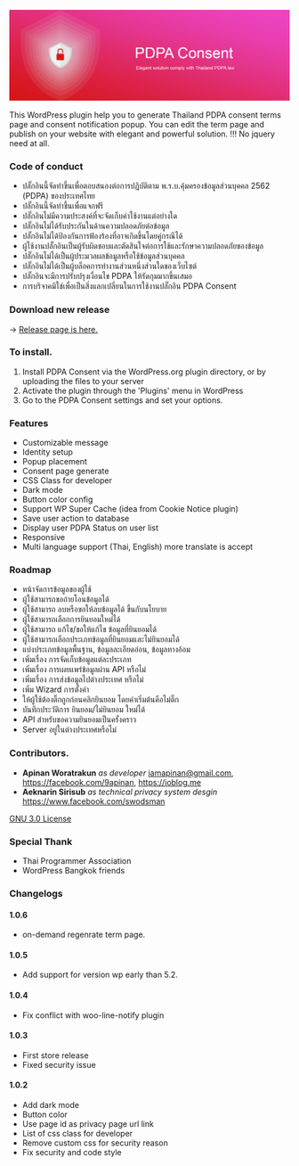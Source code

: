 ![assets/pdpa-consent-banner.png](assets/pdpa-consent-banner.png)  

This WordPress plugin help you to generate Thailand PDPA consent terms page and consent notification popup. 
You can edit the term page and publish on your website with elegant and powerful solution. !!! No jquery need at all.

### Code of conduct

- ปลั๊กอินนี้จัดทำขึ้นเพื่อตอบสนองต่อการปฏิบัติตาม พ.ร.บ.คุ้มครองข้อมูลส่วนบุคคล 2562 (PDPA) ของประเทศไทย
- ปลั๊กอินนี้จัดทำขึ้นเพื่อแจกฟรี
- ปลั๊กอินไม่มีความประสงค์ที่จะจัดเก็บค่าใช้งานแต่อย่างใด
- ปลั๊กอินไม่ได้รับประกันในด้านความปลอดภัยต่อข้อมูล
- ปลั๊กอินไม่ได้ป้องกันการฟ้องร้องที่อาจเกิดขึ้นโดยคู่กรณีได้  
- ผู้ใช้งานปลั๊กอินเป็นผู้รับผิดชอบและตัดสินใจต่อการใช้และรักษาความปลอดภัยของข้อมูล
- ปลั๊กอินไม่ได้เป็นผู้ประมวลผลข้อมูลหรือใช้ข้อมูลส่วนบุคคล
- ปลั๊กอินไม่ได้เป็นผู้บล็อคการทำงานส่วนหนึ่งส่วนใดของเว็บไซต์ 
- ปลั๊กอินจะมีการปรับปรุงเงื่อนไข PDPA ให้รัดกุมมากขึ้นเสมอ
- การบริจาคมิใช่เพื่อเป็นสิ่งแลกเปลี่ยนในการใช้งานปลั๊กอิน PDPA Consent


### Download new release
-> [Release page is here.](https://github.com/iamapinan/PDPA-Consent/releases)

### To install. 
1. Install PDPA Consent via the WordPress.org plugin directory, or by uploading the files to your server
2. Activate the plugin through the 'Plugins' menu in WordPress
3. Go to the PDPA Consent settings and set your options.

### Features
* Customizable message
* Identity setup
* Popup placement
* Consent page generate
* CSS Class for developer
* Dark mode
* Button color config
* Support WP Super Cache (idea from Cookie Notice plugin)
* Save user action to database
* Display user PDPA Status on user list
* Responsive
* Multi language support (Thai, English) more translate is accept

### Roadmap

* หน้าจัดการข้อมูลของผู้ใช้
* ผู้ใช้สามารถขอถ่ายโอนข้อมูลได้
* ผู้ใช้สามารถ ลบหรือขอให้ลบข้อมูลได้ ขึ้นกับนโยบาย
* ผู้ใช้สามารถเลือกการยินยอมใหม่ได้
* ผู้ใช้สามารถ แก้ไข/ขอให้แก้ไข ข้อมูลที่ยินยอมได้
* ผู้ใช้สามารถเลือกประเภทข้อมูลที่ยินยอมและไม่ยินยอมได้
* แบ่งประเภทข้อมูลพื้นฐาน, ข้อมูลละเอียดอ่อน, ข้อมูลทางอ้อม
* เพิ่มเรื่อง การจัดเก็บข้อมูลแต่ละประเภท
* เพิ่มเรื่อง การเผยแพร่ข้อมูลผ่าน API หรือไม่
* เพิ่มเรื่อง การส่งข้อมูลไปต่างประเทศ หรือไม่
* เพิ่ม Wizard การตั้งค่า
* ให้ผู้ใช้ต้องติ๊กถูกก่อนคลิกยินยอม โดยค่าเริ่มต้นคือไม่ติ๊ก
* บันทึกประวัติการ ยินยอม/ไม่ยินยอม ใหม่ได้
* API สำหรับขอความยินยอมเป็นครั้งคราว
* Server อยู่ในต่างประเทศหรือไม่

### Contributors.
- **Apinan Woratrakun** *as developer* <iamapinan@gmail.com>, <https://facebook.com/9apinan>, <https://ioblog.me>
- **Aeknarin Sirisub** *as technical privacy system desgin* <https://www.facebook.com/swodsman>

[GNU 3.0 License](https://opensource.org/licenses/lgpl-3.0.html0)

### Special Thank
* Thai Programmer Association
* WordPress Bangkok friends

### Changelogs

#### 1.0.6
* on-demand regenrate term page.

#### 1.0.5
* Add support for version wp early than 5.2.

#### 1.0.4
* Fix conflict with woo-line-notify plugin

#### 1.0.3
* First store release
* Fixed security issue

#### 1.0.2
* Add dark mode
* Button color
* Use page id as privacy page url link
* List of css class for developer
* Remove custom css for security reason
* Fix security and code style
